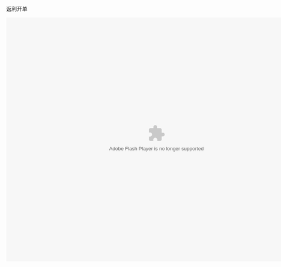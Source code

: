 返利开单

<embed src="http://resource.3cwdb.com/kailong-donghua/V310000201105160200.swf" width="800" height="650"  pluginspage="http://www.macromedia.com/go/getflashplayer" 
type="application/x-shockwave-flash" ></embed>
